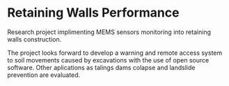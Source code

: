 # Retaining Walls Performance
Research project implimenting MEMS sensors monitoring into retaining walls construction.

The project looks forward to develop a warning and remote access system to soil movements caused by excavations with the use of open source software. Other aplications as talings dams colapse and landslide prevention are evaluated.

